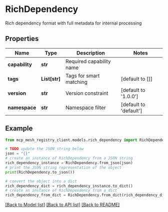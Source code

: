 # RichDependency

Rich dependency format with full metadata for internal processing

## Properties

Name | Type | Description | Notes
------------ | ------------- | ------------- | -------------
**capability** | **str** | Required capability name |
**tags** | **List[str]** | Tags for smart matching | [default to []]
**version** | **str** | Version constraint | [default to '1.0.0']
**namespace** | **str** | Namespace filter | [default to 'default']

## Example

```python
from mcp_mesh_registry_client.models.rich_dependency import RichDependency

# TODO update the JSON string below
json = "{}"
# create an instance of RichDependency from a JSON string
rich_dependency_instance = RichDependency.from_json(json)
# print the JSON string representation of the object
print(RichDependency.to_json())

# convert the object into a dict
rich_dependency_dict = rich_dependency_instance.to_dict()
# create an instance of RichDependency from a dict
rich_dependency_from_dict = RichDependency.from_dict(rich_dependency_dict)
```
[[Back to Model list]](../README.md#documentation-for-models) [[Back to API list]](../README.md#documentation-for-api-endpoints) [[Back to README]](../README.md)
